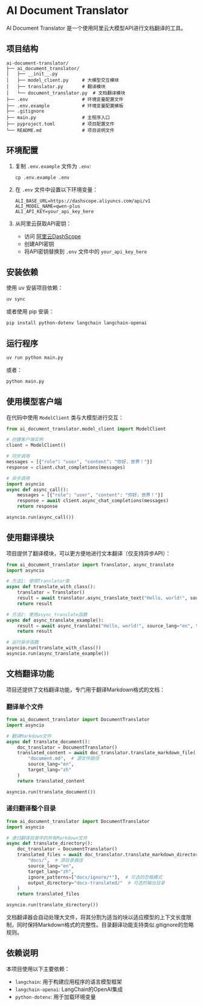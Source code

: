 # AI Document Translator

AI Document Translator 是一个使用阿里云大模型API进行文档翻译的工具。

## 项目结构

```
ai-document-translator/
├── ai_document_translator/
│   ├── __init__.py
│   ├── model_client.py     # 大模型交互模块
│   ├── translator.py       # 翻译模块
│   └── document_translator.py  # 文档翻译模块
├── .env                    # 环境变量配置文件
├── .env.example            # 环境变量配置模板
├── .gitignore
├── main.py                 # 主程序入口
├── pyproject.toml          # 项目配置文件
└── README.md               # 项目说明文件
```

## 环境配置

1. 复制 `.env.example` 文件为 `.env`:
   ```
   cp .env.example .env
   ```

2. 在 `.env` 文件中设置以下环境变量：
   ```
   ALI_BASE_URL=https://dashscope.aliyuncs.com/api/v1
   ALI_MODEL_NAME=qwen-plus
   ALI_API_KEY=your_api_key_here
   ```

3. 从阿里云获取API密钥：
   - 访问 [阿里云DashScope](https://dashscope.console.aliyun.com/)
   - 创建API密钥
   - 将API密钥替换到 `.env` 文件中的 `your_api_key_here`

## 安装依赖

使用 uv 安装项目依赖：

```bash
uv sync
```

或者使用 pip 安装：

```bash
pip install python-dotenv langchain langchain-openai
```

## 运行程序

```bash
uv run python main.py
```

或者：

```bash
python main.py
```

## 使用模型客户端

在代码中使用 `ModelClient` 类与大模型进行交互：

```python
from ai_document_translator.model_client import ModelClient

# 创建客户端实例
client = ModelClient()

# 同步调用
messages = [{"role": "user", "content": "你好，世界！"}]
response = client.chat_completions(messages)

# 异步调用
import asyncio
async def async_call():
    messages = [{"role": "user", "content": "你好，世界！"}]
    response = await client.async_chat_completions(messages)
    return response

asyncio.run(async_call())
```

## 使用翻译模块

项目提供了翻译模块，可以更方便地进行文本翻译（仅支持异步API）：

```python
from ai_document_translator import Translator, async_translate
import asyncio

# 方法1: 使用Translator类
async def translate_with_class():
    translator = Translator()
    result = await translator.async_translate_text("Hello, world!", source_lang="en", target_lang="zh")
    return result

# 方法2: 使用async_translate函数
async def async_translate_example():
    result = await async_translate("Hello, world!", source_lang="en", target_lang="zh")
    return result

# 运行异步函数
asyncio.run(translate_with_class())
asyncio.run(async_translate_example())
```

## 文档翻译功能

项目还提供了文档翻译功能，专门用于翻译Markdown格式的文档：

### 翻译单个文件

```python
from ai_document_translator import DocumentTranslator
import asyncio

# 翻译Markdown文件
async def translate_document():
    doc_translator = DocumentTranslator()
    translated_content = await doc_translator.translate_markdown_file(
        "document.md",  # 源文件路径
        source_lang="en", 
        target_lang="zh"
    )
    return translated_content

asyncio.run(translate_document())
```

### 递归翻译整个目录

```python
from ai_document_translator import DocumentTranslator
import asyncio

# 递归翻译目录中的所有Markdown文件
async def translate_directory():
    doc_translator = DocumentTranslator()
    translated_files = await doc_translator.translate_markdown_directory(
        "docs/",  # 源目录路径
        source_lang="en",
        target_lang="zh",
        ignore_patterns=["docs/ignore/*"],  # 可选的忽略模式
        output_directory="docs-translated/"  # 可选的输出目录
    )
    return translated_files

asyncio.run(translate_directory())
```

文档翻译器会自动处理大文件，将其分割为适当的块以适应模型的上下文长度限制，同时保持Markdown格式的完整性。目录翻译功能支持类似.gitignore的忽略规则。

## 依赖说明

本项目使用以下主要依赖：

- `langchain`: 用于构建应用程序的语言模型框架
- `langchain-openai`: LangChain的OpenAI集成
- `python-dotenv`: 用于加载环境变量